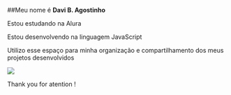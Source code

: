 ##Meu nome é **Davi B. Agostinho** 

Estou estudando na Alura 

Estou desenvolvendo na linguagem JavaScript

Utilizo esse espaço para minha organização e compartilhamento dos meus projetos desenvolvidos 

![](https://media1.tenor.com/m/TspXJcTQk7cAAAAd/kermit-dance.gif)

Thank you for atention !
